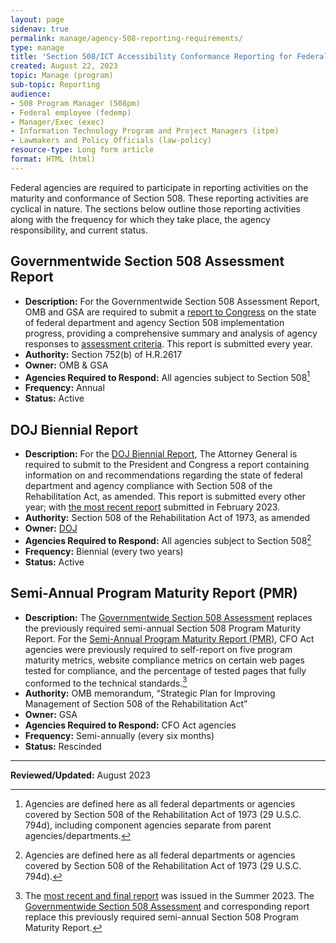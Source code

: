 ```yaml
---
layout: page
sidenav: true
permalink: manage/agency-508-reporting-requirements/
type: manage
title: 'Section 508/ICT Accessibility Conformance Reporting for Federal Agencies'
created: August 22, 2023
topic: Manage (program)
sub-topic: Reporting
audience:
- 508 Program Manager (508pm)
- Federal employee (fedemp)
- Manager/Exec (exec)
- Information Technology Program and Project Managers (itpm)
- Lawmakers and Policy Officials (law-policy)
resource-type: Long form article
format: HTML (html)
---
```

Federal agencies are required to participate in reporting activities on the maturity and conformance of Section 508. These reporting activities are cyclical in nature. The sections below outline those reporting activities along with the frequency for which they take place, the agency responsibility, and current status.

## Governmentwide Section 508 Assessment Report
* **Description:** For the Governmentwide Section 508 Assessment Report, OMB and GSA are required to submit a [report to Congress]({{site.baseurl}}/manage/section-508-assessment/annual-reports/) on the state of federal department and agency Section 508 implementation progress, providing a comprehensive summary and analysis of agency responses to [assessment criteria]({{site.baseurl}}/manage/section-508-assessment). This report is submitted every year.
* **Authority:** Section 752(b) of H.R.2617
* **Owner:** OMB & GSA
* **Agencies Required to Respond:** All agencies subject to Section 508[^1]
* **Frequency:** Annual
* **Status:** Active


## DOJ Biennial Report
* **Description:** For the [DOJ Biennial Report](https://www.justice.gov/crt/section-508-home-page-0), The Attorney General is required to submit to the President and Congress a report containing information on and recommendations regarding the state of federal department and agency compliance with Section 508 of the Rehabilitation Act, as amended. This report is submitted every other year; with [the most recent report](https://www.justice.gov/crt/page/file/1569331/download) submitted in February 2023.
* **Authority:** Section 508 of the Rehabilitation Act of 1973, as amended
* **Owner:** [DOJ](https://obamawhitehouse.archives.gov/sites/default/files/omb/procurement/memo/strategic-plan-508-compliance.pdf)
* **Agencies Required to Respond:** All agencies subject to Section 508[^2]
* **Frequency:** Biennial (every two years)
* **Status:** Active


## Semi-Annual Program Maturity Report (PMR)
* **Description:** The [Governmentwide Section 508 Assessment](https://www.section508.gov/manage/section-508-assessment) replaces the previously required semi-annual Section 508 Program Maturity Report. For the [Semi-Annual Program Maturity Report (PMR)](https://www.section508.gov/manage/pmr), CFO Act agencies were previously required to self-report on five program maturity metrics, website compliance metrics on certain web pages tested for compliance, and the percentage of tested pages that fully conformed to the technical standards.[^3]
* **Authority:** OMB memorandum, “Strategic Plan for Improving Management of Section 508 of the Rehabilitation Act”
* **Owner:** GSA
* **Agencies Required to Respond:** CFO Act agencies
* **Frequency:** Semi-annually (every six months)
* **Status:** Rescinded
    
<hr>

[^1]: Agencies are defined here as all federal departments or agencies covered by Section 508 of the Rehabilitation Act of 1973 (29 U.S.C. 794d), including component agencies separate from parent agencies/departments. 

[^2]: Agencies are defined here as all federal departments or agencies covered by Section 508 of the Rehabilitation Act of 1973 (29 U.S.C. 794d). 

[^3]: The [most recent and final report](https://www.section508.gov/manage/pmr) was issued in the Summer 2023. The [Governmentwide Section 508 Assessment](https://www.section508.gov/manage/section-508-assessment) and corresponding report replace this previously required semi-annual Section 508 Program Maturity Report. 

**Reviewed/Updated:** August 2023




